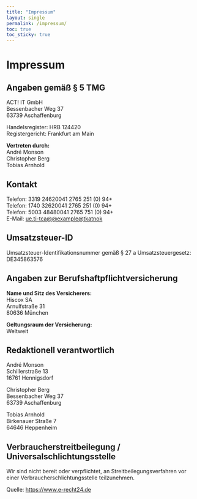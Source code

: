 ```yaml
---
title: "Impressum"
layout: single
permalink: /impressum/
toc: true
toc_sticky: true
---
```

# Impressum
## Angaben gemäß § 5 TMG
<span itemprop="name">ACT! IT GmbH</span>  
<span itemprop="address">
<span itemprop="streetAddress">Bessenbacher Weg 37</span>  
<span itemprop="postalCode">63739</span> <span itemprop="addressLocality">Aschaffenburg</span>
</span>

Handelsregister: HRB 124420  
Registergericht: Frankfurt am Main

**Vertreten durch:**  
André Monson  
Christopher Berg  
Tobias Arnhold

## Kontakt
Telefon: <span class="codeDirection">3319 2462</span><span class="displayNone">0041 2765</span><span class="codeDirection"> 251 (0) 94+</span>  
Telefon: <span class="codeDirection">1740 3262</span><span class="displayNone">0041 2765</span><span class="codeDirection"> 251 (0) 94+</span>  
Telefon:  <span class="codeDirection">5003 4848</span><span class="displayNone">0041 2765</span><span class="codeDirection"> 751 (0) 94+</span>  
E-Mail: <a href="&#109;&#97;&#105;&#108;&#116;&#111;&#58;%6B%6F%6E%74%61%6B%74%40%61%63%74%2D%69%74%2E%65%75"><span class="codeDirection">ue.ti-tca@</span><span class="displayNone">@example@</span><span class="codeDirection">tkatnok</span></a> 

## Umsatzsteuer-ID
Umsatzsteuer-Identifikationsnummer gemäß § 27 a Umsatzsteuergesetz:  
DE345863576

## Angaben zur Berufshaftpflichtversicherung
**Name und Sitz des Versicherers:**  
Hiscox SA  
Arnulfstraße 31  
80636 München

**Geltungsraum der Versicherung:**  
Weltweit

## Redaktionell verantwortlich
André Monson  
Schillerstraße 13  
16761 Hennigsdorf

Christopher Berg  
Bessenbacher Weg 37  
63739 Aschaffenburg

Tobias Arnhold  
Birkenauer Straße 7  
64646 Heppenheim

## Verbraucherstreitbeilegung / Universalschlichtungsstelle
Wir sind nicht bereit oder verpflichtet, an Streitbeilegungsverfahren vor einer
Verbraucherschlichtungsstelle teilzunehmen.

Quelle: <a href="https://www.e-recht24.de" rel="noopener noreferrer" target="_blank">https://www.e-recht24.de</a>